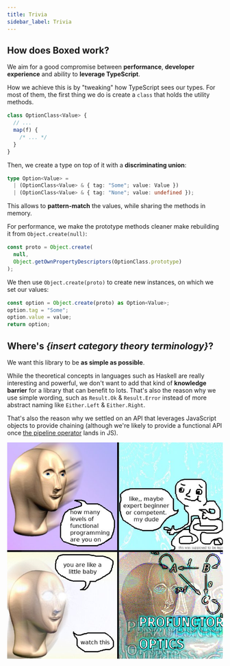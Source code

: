 ```yaml
---
title: Trivia
sidebar_label: Trivia
---
```


## How does Boxed work?

We aim for a good compromise between **performance**, **developer experience** and ability to **leverage TypeScript**.

How we achieve this is by "tweaking" how TypeScript sees our types. For most of them, the first thing we do is create a `class` that holds the utility methods.

```ts
class OptionClass<Value> {
  // ...
  map(f) {
    /* ... */
  }
}
```

Then, we create a type on top of it with a **discriminating union**:

```ts
type Option<Value> =
  | (OptionClass<Value> & { tag: "Some"; value: Value })
  | (OptionClass<Value> & { tag: "None"; value: undefined });
```

This allows to **pattern-match** the values, while sharing the methods in memory.

For performance, we make the prototype methods cleaner make rebuilding it from `Object.create(null)`:

```ts
const proto = Object.create(
  null,
  Object.getOwnPropertyDescriptors(OptionClass.prototype)
);
```

We then use `Object.create(proto)` to create new instances, on which we set our values:

```ts
const option = Object.create(proto) as Option<Value>;
option.tag = "Some";
option.value = value;
return option;
```

## Where's _{insert category theory terminology}_?

We want this library to be **as simple as possible**.

While the theoretical concepts in languages such as Haskell are really interesting and powerful, we don't want to add that kind of **knowledge barrier** for a library that can benefit to lots. That's also the reason why we use simple wording, such as `Result.Ok` & `Result.Error` instead of more abstract naming like `Either.Left` & `Either.Right`.

That's also the reason why we settled on an API that leverages JavaScript objects to provide chaining (although we're likely to provide a functional API once [the pipeline operator](https://github.com/tc39/proposal-pipeline-operator) lands in JS).

![](/img/profunctor-optics.jpg)
